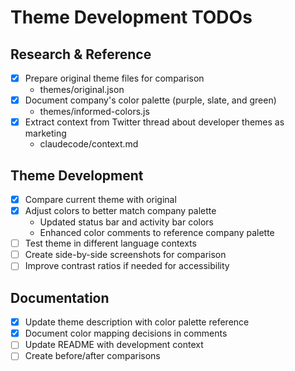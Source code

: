 # Theme Development TODOs

## Research & Reference
- [x] Prepare original theme files for comparison
    - themes/original.json
- [x] Document company's color palette (purple, slate, and green)
    - themes/informed-colors.js
- [x] Extract context from Twitter thread about developer themes as marketing
    - claudecode/context.md

## Theme Development
- [x] Compare current theme with original
- [x] Adjust colors to better match company palette
    - Updated status bar and activity bar colors
    - Enhanced color comments to reference company palette
- [ ] Test theme in different language contexts
- [ ] Create side-by-side screenshots for comparison
- [ ] Improve contrast ratios if needed for accessibility

## Documentation
- [x] Update theme description with color palette reference
- [x] Document color mapping decisions in comments
- [ ] Update README with development context
- [ ] Create before/after comparisons